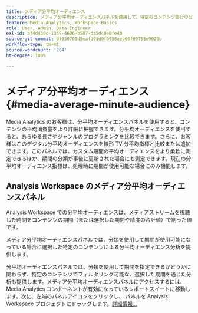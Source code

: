 ```yaml
---
title: メディア分平均オーディエンス
description: メディア分平均オーディエンスパネルを使用して、特定のコンテンツ部分の分平均オーディエンスまたはカスタマイズされた期間の分平均オーディエンスを分析する方法を説明します。
feature: Media Analytics, Workspace Basics
role: User, Admin, Data Engineer
exl-id: af4d430c-1349-4606-b587-da5d40e0fe4b
source-git-commit: df950709d5eafd91d9f0958aeb66f09765e9026b
workflow-type: tm+mt
source-wordcount: '264'
ht-degree: 100%

---
```


# メディア分平均オーディエンス {#media-average-minute-audience}

Media Analytics のお客様は、分平均オーディエンスパネルを使用すると、コンテンツの平均消費量をより詳細に把握できます。分平均オーディエンスを使用すると、あらゆる長さやジャンルのプログラミングを比較できます。さらに、お客様はこのデジタル分平均オーディエンスを線形 TV 分平均指標と比較または追加できます。このパネルでは、カスタム期間の平均オーディエンスをより柔軟に測定できるほか、期間の分類が事後に更新された場合にも測定できます。現在の分平均オーディエンス指標は、処理時に期間が使用可能な場合にのみ機能します。

## Analysis Workspace のメディア分平均オーディエンスパネル

Analysis Workspace での分平均オーディエンスは、メディアストリームを視聴した時間をコンテンツの期間（または選択した期間や精度の合計値）で割った値です。


メディア分平均オーディエンスパネルでは、分類を使用して期間が使用可能になっている場合に選択した特定のコンテンツによる分平均オーディエンス分析を提供します。

分平均オーディエンスパネルでは、分類を使用して期間を指定できるかどうかに関わらず、特定のコンテンツでフィルタリング可能な、選択した期間を通じた分析も提供します。メディア分平均オーディエンスパネルにアクセスするには、Media Analytics コンポーネントが有効になっているレポートスイートに移動します。次に、左端のパネルアイコンをクリックし、 パネルを Analysis Workspace プロジェクトにドラッグします。[詳細情報...](https://experienceleague.adobe.com/docs/analytics/analyze/analysis-workspace/panels/average-minute-audience-panel.html?lang=ja)
